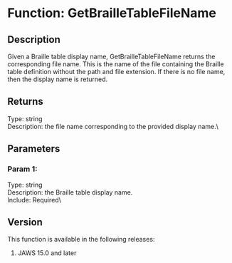 # Function: GetBrailleTableFileName

## Description

Given a Braille table display name, GetBrailleTableFileName returns the
corresponding file name. This is the name of the file containing the
Braille table definition without the path and file extension. If there
is no file name, then the display name is returned.

## Returns

Type: string\
Description: the file name corresponding to the provided display name.\

## Parameters

### Param 1:

Type: string\
Description: the Braille table display name.\
Include: Required\

## Version

This function is available in the following releases:

1.  JAWS 15.0 and later
